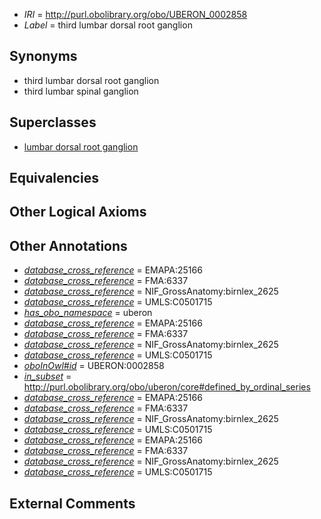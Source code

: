  * *IRI* = http://purl.obolibrary.org/obo/UBERON_0002858
 * *Label* = third lumbar dorsal root ganglion

## Synonyms

 * third lumbar dorsal root ganglion
 * third lumbar spinal ganglion

## Superclasses

 * [lumbar dorsal root ganglion](../../UBERON/36/UBERON_0002836.md)

## Equivalencies


## Other Logical Axioms


## Other Annotations

 * *[database_cross_reference](../../ef/oboInOwl#hasDbXref.md)* = EMAPA:25166
 * *[database_cross_reference](../../ef/oboInOwl#hasDbXref.md)* = FMA:6337
 * *[database_cross_reference](../../ef/oboInOwl#hasDbXref.md)* = NIF_GrossAnatomy:birnlex_2625
 * *[database_cross_reference](../../ef/oboInOwl#hasDbXref.md)* = UMLS:C0501715
 * *[has_obo_namespace](../../ce/oboInOwl#hasOBONamespace.md)* = uberon
 * *[database_cross_reference](../../ef/oboInOwl#hasDbXref.md)* = EMAPA:25166
 * *[database_cross_reference](../../ef/oboInOwl#hasDbXref.md)* = FMA:6337
 * *[database_cross_reference](../../ef/oboInOwl#hasDbXref.md)* = NIF_GrossAnatomy:birnlex_2625
 * *[database_cross_reference](../../ef/oboInOwl#hasDbXref.md)* = UMLS:C0501715
 * *[oboInOwl#id](../../id/oboInOwl#id.md)* = UBERON:0002858
 * *[in_subset](../../et/oboInOwl#inSubset.md)* = http://purl.obolibrary.org/obo/uberon/core#defined_by_ordinal_series
 * *[database_cross_reference](../../ef/oboInOwl#hasDbXref.md)* = EMAPA:25166
 * *[database_cross_reference](../../ef/oboInOwl#hasDbXref.md)* = FMA:6337
 * *[database_cross_reference](../../ef/oboInOwl#hasDbXref.md)* = NIF_GrossAnatomy:birnlex_2625
 * *[database_cross_reference](../../ef/oboInOwl#hasDbXref.md)* = UMLS:C0501715
 * *[database_cross_reference](../../ef/oboInOwl#hasDbXref.md)* = EMAPA:25166
 * *[database_cross_reference](../../ef/oboInOwl#hasDbXref.md)* = FMA:6337
 * *[database_cross_reference](../../ef/oboInOwl#hasDbXref.md)* = NIF_GrossAnatomy:birnlex_2625
 * *[database_cross_reference](../../ef/oboInOwl#hasDbXref.md)* = UMLS:C0501715

## External Comments


